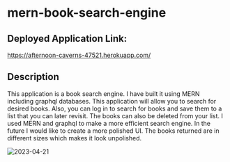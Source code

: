 # mern-book-search-engine

## Deployed Application Link: 

https://afternoon-caverns-47521.herokuapp.com/

## Description

This application is a book search engine. I have built it using MERN including graphql databases. This application will allow you to search for desired books. Also, you can log in to search for books and save them to a list that you can later revisit. The books can also be deleted from your list. I used MERN and graphql to make a more efficient search engine. In the future I would like to create a more polished UI. The books returned are in different sizes which makes it look unpolished. 

![2023-04-21](https://user-images.githubusercontent.com/116615667/233759298-b892354e-70b6-4226-b7ff-526e6e4c71c2.png)
